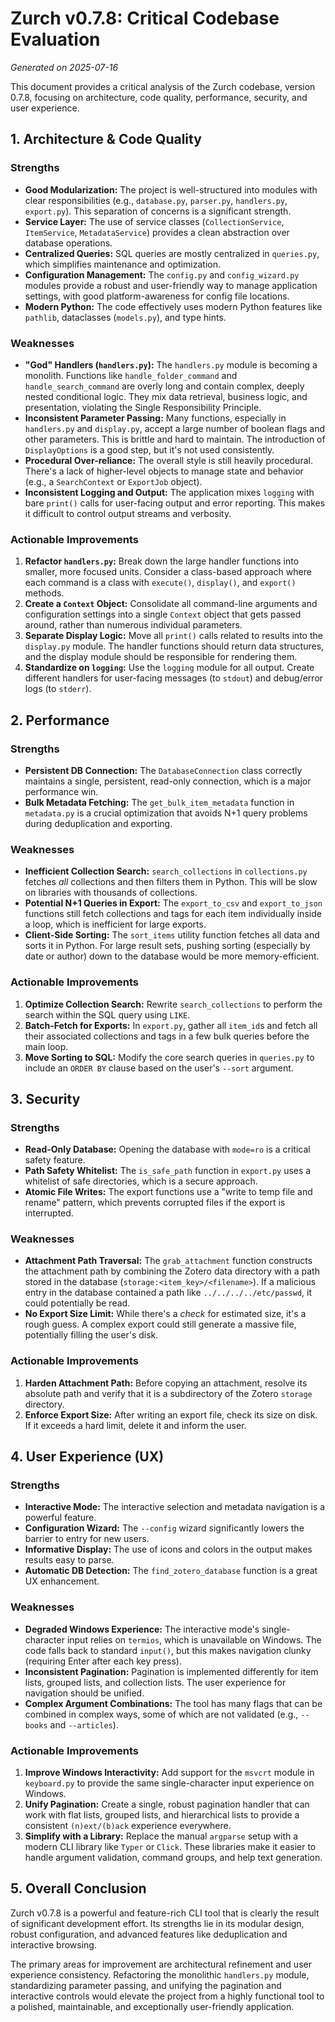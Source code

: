 # Zurch v0.7.8: Critical Codebase Evaluation

*Generated on 2025-07-16*

This document provides a critical analysis of the Zurch codebase, version 0.7.8, focusing on architecture, code quality, performance, security, and user experience.

## 1. Architecture & Code Quality

### Strengths
- **Good Modularization:** The project is well-structured into modules with clear responsibilities (e.g., `database.py`, `parser.py`, `handlers.py`, `export.py`). This separation of concerns is a significant strength.
- **Service Layer:** The use of service classes (`CollectionService`, `ItemService`, `MetadataService`) provides a clean abstraction over database operations.
- **Centralized Queries:** SQL queries are mostly centralized in `queries.py`, which simplifies maintenance and optimization.
- **Configuration Management:** The `config.py` and `config_wizard.py` modules provide a robust and user-friendly way to manage application settings, with good platform-awareness for config file locations.
- **Modern Python:** The code effectively uses modern Python features like `pathlib`, dataclasses (`models.py`), and type hints.

### Weaknesses
- **"God" Handlers (`handlers.py`):** The `handlers.py` module is becoming a monolith. Functions like `handle_folder_command` and `handle_search_command` are overly long and contain complex, deeply nested conditional logic. They mix data retrieval, business logic, and presentation, violating the Single Responsibility Principle.
- **Inconsistent Parameter Passing:** Many functions, especially in `handlers.py` and `display.py`, accept a large number of boolean flags and other parameters. This is brittle and hard to maintain. The introduction of `DisplayOptions` is a good step, but it's not used consistently.
- **Procedural Over-reliance:** The overall style is still heavily procedural. There's a lack of higher-level objects to manage state and behavior (e.g., a `SearchContext` or `ExportJob` object).
- **Inconsistent Logging and Output:** The application mixes `logging` with bare `print()` calls for user-facing output and error reporting. This makes it difficult to control output streams and verbosity.

### Actionable Improvements
1.  **Refactor `handlers.py`:** Break down the large handler functions into smaller, more focused units. Consider a class-based approach where each command is a class with `execute()`, `display()`, and `export()` methods.
2.  **Create a `Context` Object:** Consolidate all command-line arguments and configuration settings into a single `Context` object that gets passed around, rather than numerous individual parameters.
3.  **Separate Display Logic:** Move all `print()` calls related to results into the `display.py` module. The handler functions should return data structures, and the display module should be responsible for rendering them.
4.  **Standardize on `logging`:** Use the `logging` module for all output. Create different handlers for user-facing messages (to `stdout`) and debug/error logs (to `stderr`).

## 2. Performance

### Strengths
- **Persistent DB Connection:** The `DatabaseConnection` class correctly maintains a single, persistent, read-only connection, which is a major performance win.
- **Bulk Metadata Fetching:** The `get_bulk_item_metadata` function in `metadata.py` is a crucial optimization that avoids N+1 query problems during deduplication and exporting.

### Weaknesses
- **Inefficient Collection Search:** `search_collections` in `collections.py` fetches *all* collections and then filters them in Python. This will be slow on libraries with thousands of collections.
- **Potential N+1 Queries in Export:** The `export_to_csv` and `export_to_json` functions still fetch collections and tags for each item individually inside a loop, which is inefficient for large exports.
- **Client-Side Sorting:** The `sort_items` utility function fetches all data and sorts it in Python. For large result sets, pushing sorting (especially by date or author) down to the database would be more memory-efficient.

### Actionable Improvements
1.  **Optimize Collection Search:** Rewrite `search_collections` to perform the search within the SQL query using `LIKE`.
2.  **Batch-Fetch for Exports:** In `export.py`, gather all `item_id`s and fetch all their associated collections and tags in a few bulk queries before the main loop.
3.  **Move Sorting to SQL:** Modify the core search queries in `queries.py` to include an `ORDER BY` clause based on the user's `--sort` argument.

## 3. Security

### Strengths
- **Read-Only Database:** Opening the database with `mode=ro` is a critical safety feature.
- **Path Safety Whitelist:** The `is_safe_path` function in `export.py` uses a whitelist of safe directories, which is a secure approach.
- **Atomic File Writes:** The export functions use a "write to temp file and rename" pattern, which prevents corrupted files if the export is interrupted.

### Weaknesses
- **Attachment Path Traversal:** The `grab_attachment` function constructs the attachment path by combining the Zotero data directory with a path stored in the database (`storage:<item_key>/<filename>`). If a malicious entry in the database contained a path like `../../../../etc/passwd`, it could potentially be read.
- **No Export Size Limit:** While there's a *check* for estimated size, it's a rough guess. A complex export could still generate a massive file, potentially filling the user's disk.

### Actionable Improvements
1.  **Harden Attachment Path:** Before copying an attachment, resolve its absolute path and verify that it is a subdirectory of the Zotero `storage` directory.
2.  **Enforce Export Size:** After writing an export file, check its size on disk. If it exceeds a hard limit, delete it and inform the user.

## 4. User Experience (UX)

### Strengths
- **Interactive Mode:** The interactive selection and metadata navigation is a powerful feature.
- **Configuration Wizard:** The `--config` wizard significantly lowers the barrier to entry for new users.
- **Informative Display:** The use of icons and colors in the output makes results easy to parse.
- **Automatic DB Detection:** The `find_zotero_database` function is a great UX enhancement.

### Weaknesses
- **Degraded Windows Experience:** The interactive mode's single-character input relies on `termios`, which is unavailable on Windows. The code falls back to standard `input()`, but this makes navigation clunky (requiring Enter after each key press).
- **Inconsistent Pagination:** Pagination is implemented differently for item lists, grouped lists, and collection lists. The user experience for navigation should be unified.
- **Complex Argument Combinations:** The tool has many flags that can be combined in complex ways, some of which are not validated (e.g., `--books` and `--articles`).

### Actionable Improvements
1.  **Improve Windows Interactivity:** Add support for the `msvcrt` module in `keyboard.py` to provide the same single-character input experience on Windows.
2.  **Unify Pagination:** Create a single, robust pagination handler that can work with flat lists, grouped lists, and hierarchical lists to provide a consistent `(n)ext/(b)ack` experience everywhere.
3.  **Simplify with a Library:** Replace the manual `argparse` setup with a modern CLI library like `Typer` or `Click`. These libraries make it easier to handle argument validation, command groups, and help text generation.

## 5. Overall Conclusion

Zurch v0.7.8 is a powerful and feature-rich CLI tool that is clearly the result of significant development effort. Its strengths lie in its modular design, robust configuration, and advanced features like deduplication and interactive browsing.

The primary areas for improvement are architectural refinement and user experience consistency. Refactoring the monolithic `handlers.py` module, standardizing parameter passing, and unifying the pagination and interactive controls would elevate the project from a highly functional tool to a polished, maintainable, and exceptionally user-friendly application.

